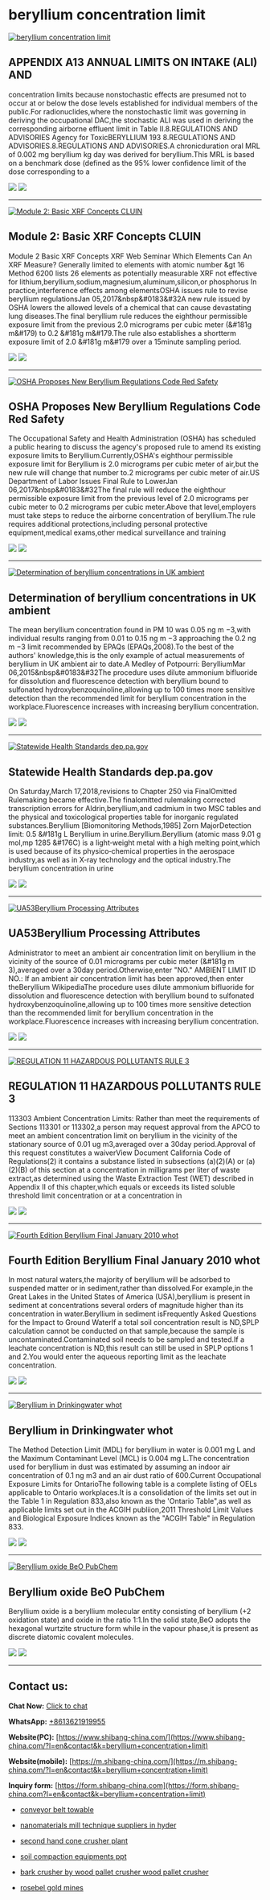 # beryllium concentration limit

<a href="https://swt.shibang-china.com/?l=en&img&k=beryllium+concentration+limit" target="_blank">![beryllium concentration limit](http://static.shibang-china.com/all-800x300/1234.jpg)</a>

## APPENDIX A13 ANNUAL LIMITS ON INTAKE (ALI) AND
concentration limits because nonstochastic effects are presumed not to occur at or below the dose levels established for individual members of the public.For radionuclides,where the nonstochastic limit was governing in deriving the occupational DAC,the stochastic ALI was used in deriving the corresponding airborne effluent limit in Table II.8.REGULATIONS AND ADVISORIES Agency for ToxicBERYLLIUM 193 8.REGULATIONS AND ADVISORIES.8.REGULATIONS AND ADVISORIES.A chronicduration oral MRL of 0.002 mg beryllium kg day was derived for beryllium.This MRL is based on a benchmark dose (defined as the 95% lower confidence limit of the dose corresponding to a


<a href="https://whatsapp.shibangsoft.com/WhatsApp.php" target="_blank" title="WhatsApp">![](http://static.shibang-china.com/icon/whatsapp.png)</a> <a href="https://swt.shibang-china.com/?l=en&icon&k=beryllium+concentration+limit" target="_blank">![](http://static.shibang-china.com/icon/chat-en.png)</a>

---

<a href="https://swt.shibang-china.com/?l=en&img&k=beryllium+concentration+limit" target="_blank">![Module 2: Basic XRF Concepts CLUIN](http://static.shibang-china.com/all-800x300/944.jpg)</a>

## Module 2: Basic XRF Concepts CLUIN
Module 2 Basic XRF Concepts XRF Web Seminar Which Elements Can An XRF Measure? Generally limited to elements with atomic number &gt 16 Method 6200 lists 26 elements as potentially measurable XRF not effective for lithium,beryllium,sodium,magnesium,aluminum,silicon,or phosphorus In practice,interference effects among elementsOSHA issues rule to revise beryllium regulationsJan 05,2017&nbsp&#0183&#32A new rule issued by OSHA lowers the allowed levels of a chemical that can cause devastating lung diseases.The final beryllium rule reduces the eighthour permissible exposure limit from the previous 2.0 micrograms per cubic meter (&#181g m&#179) to 0.2 &#181g m&#179.The rule also establishes a shortterm exposure limit of 2.0 &#181g m&#179 over a 15minute sampling period.


<a href="https://whatsapp.shibangsoft.com/WhatsApp.php" target="_blank" title="WhatsApp">![](http://static.shibang-china.com/icon/whatsapp.png)</a> <a href="https://swt.shibang-china.com/?l=en&icon&k=beryllium+concentration+limit" target="_blank">![](http://static.shibang-china.com/icon/chat-en.png)</a>

---

<a href="https://swt.shibang-china.com/?l=en&img&k=beryllium+concentration+limit" target="_blank">![OSHA Proposes New Beryllium Regulations Code Red Safety](http://static.shibang-china.com/all-800x300/681.jpg)</a>

## OSHA Proposes New Beryllium Regulations Code Red Safety
The Occupational Safety and Health Administration (OSHA) has scheduled a public hearing to discuss the agency's proposed rule to amend its existing exposure limits to Beryllium.Currently,OSHA's eighthour permissible exposure limit for Beryllium is 2.0 micrograms per cubic meter of air,but the new rule will change that number to.2 micrograms per cubic meter of air.US Department of Labor Issues Final Rule to LowerJan 06,2017&nbsp&#0183&#32The final rule will reduce the eighthour permissible exposure limit from the previous level of 2.0 micrograms per cubic meter to 0.2 micrograms per cubic meter.Above that level,employers must take steps to reduce the airborne concentration of beryllium.The rule requires additional protections,including personal protective equipment,medical exams,other medical surveillance and training


<a href="https://whatsapp.shibangsoft.com/WhatsApp.php" target="_blank" title="WhatsApp">![](http://static.shibang-china.com/icon/whatsapp.png)</a> <a href="https://swt.shibang-china.com/?l=en&icon&k=beryllium+concentration+limit" target="_blank">![](http://static.shibang-china.com/icon/chat-en.png)</a>

---

<a href="https://swt.shibang-china.com/?l=en&img&k=beryllium+concentration+limit" target="_blank">![Determination of beryllium concentrations in UK ambient](http://static.shibang-china.com/all-800x300/806.jpg)</a>

## Determination of beryllium concentrations in UK ambient
The mean beryllium concentration found in PM 10 was 0.05 ng m −3,with individual results ranging from 0.01 to 0.15 ng m −3 approaching the 0.2 ng m −3 limit recommended by EPAQs (EPAQs,2008).To the best of the authors' knowledge,this is the only example of actual measurements of beryllium in UK ambient air to date.A Medley of Potpourri: BerylliumMar 06,2015&nbsp&#0183&#32The procedure uses dilute ammonium bifluoride for dissolution and fluorescence detection with beryllium bound to sulfonated hydroxybenzoquinoline,allowing up to 100 times more sensitive detection than the recommended limit for beryllium concentration in the workplace.Fluorescence increases with increasing beryllium concentration.


<a href="https://whatsapp.shibangsoft.com/WhatsApp.php" target="_blank" title="WhatsApp">![](http://static.shibang-china.com/icon/whatsapp.png)</a> <a href="https://swt.shibang-china.com/?l=en&icon&k=beryllium+concentration+limit" target="_blank">![](http://static.shibang-china.com/icon/chat-en.png)</a>

---

<a href="https://swt.shibang-china.com/?l=en&img&k=beryllium+concentration+limit" target="_blank">![Statewide Health Standards dep.pa.gov](http://static.shibang-china.com/all-800x300/1027.jpg)</a>

## Statewide Health Standards dep.pa.gov
On Saturday,March 17,2018,revisions to Chapter 250 via FinalOmitted Rulemaking became effective.The finalomitted rulemaking corrected transcription errors for Aldrin,beryllium,and cadmium in two MSC tables and the physical and toxicological properties table for inorganic regulated substances.Beryllium [Biomonitoring Methods,1985] Zorn MajorDetection limit: 0.5 &#181g L Beryllium in urine.Beryllium.Beryllium (atomic mass 9.01 g mol,mp 1285 &#176C) is a light‐weight metal with a high melting point,which is used because of its physico‐chemical properties in the aerospace industry,as well as in X‐ray technology and the optical industry.The beryllium concentration in urine


<a href="https://whatsapp.shibangsoft.com/WhatsApp.php" target="_blank" title="WhatsApp">![](http://static.shibang-china.com/icon/whatsapp.png)</a> <a href="https://swt.shibang-china.com/?l=en&icon&k=beryllium+concentration+limit" target="_blank">![](http://static.shibang-china.com/icon/chat-en.png)</a>

---

<a href="https://swt.shibang-china.com/?l=en&img&k=beryllium+concentration+limit" target="_blank">![UA53Beryllium Processing Attributes](http://static.shibang-china.com/all-800x300/1127.jpg)</a>

## UA53Beryllium Processing Attributes
Administrator to meet an ambient air concentration limit on beryllium in the vicinity of the source of 0.01 micrograms per cubic meter (&#181g m 3),averaged over a 30day period.Otherwise,enter "NO." AMBIENT LIMIT ID NO.: If an ambient air concentration limit has been approved,then enter theBeryllium WikipediaThe procedure uses dilute ammonium bifluoride for dissolution and fluorescence detection with beryllium bound to sulfonated hydroxybenzoquinoline,allowing up to 100 times more sensitive detection than the recommended limit for beryllium concentration in the workplace.Fluorescence increases with increasing beryllium concentration.


<a href="https://whatsapp.shibangsoft.com/WhatsApp.php" target="_blank" title="WhatsApp">![](http://static.shibang-china.com/icon/whatsapp.png)</a> <a href="https://swt.shibang-china.com/?l=en&icon&k=beryllium+concentration+limit" target="_blank">![](http://static.shibang-china.com/icon/chat-en.png)</a>

---

<a href="https://swt.shibang-china.com/?l=en&img&k=beryllium+concentration+limit" target="_blank">![REGULATION 11 HAZARDOUS POLLUTANTS RULE 3](http://static.shibang-china.com/all-800x300/1325.jpg)</a>

## REGULATION 11 HAZARDOUS POLLUTANTS RULE 3
113303 Ambient Concentration Limits: Rather than meet the requirements of Sections 113301 or 113302,a person may request approval from the APCO to meet an ambient concentration limit on beryllium in the vicinity of the stationary source of 0.01 ug m3,averaged over a 30day period.Approval of this request constitutes a waiverView Document California Code of Regulations(2) it contains a substance listed in subsections (a)(2)(A) or (a)(2)(B) of this section at a concentration in milligrams per liter of waste extract,as determined using the Waste Extraction Test (WET) described in Appendix II of this chapter,which equals or exceeds its listed soluble threshold limit concentration or at a concentration in


<a href="https://whatsapp.shibangsoft.com/WhatsApp.php" target="_blank" title="WhatsApp">![](http://static.shibang-china.com/icon/whatsapp.png)</a> <a href="https://swt.shibang-china.com/?l=en&icon&k=beryllium+concentration+limit" target="_blank">![](http://static.shibang-china.com/icon/chat-en.png)</a>

---

<a href="https://swt.shibang-china.com/?l=en&img&k=beryllium+concentration+limit" target="_blank">![Fourth Edition Beryllium Final January 2010 whot](http://static.shibang-china.com/all-800x300/457.jpg)</a>

## Fourth Edition Beryllium Final January 2010 whot
In most natural waters,the majority of beryllium will be adsorbed to suspended matter or in sediment,rather than dissolved.For example,in the Great Lakes in the United States of America (USA),beryllium is present in sediment at concentrations several orders of magnitude higher than its concentration in water.Beryllium in sediment isFrequently Asked Questions for the Impact to Ground WaterIf a total soil concentration result is ND,SPLP calculation cannot be conducted on that sample,because the sample is uncontaminated.Contaminated soil needs to be sampled and tested.If a leachate concentration is ND,this result can still be used in SPLP options 1 and 2.You would enter the aqueous reporting limit as the leachate concentration.


<a href="https://whatsapp.shibangsoft.com/WhatsApp.php" target="_blank" title="WhatsApp">![](http://static.shibang-china.com/icon/whatsapp.png)</a> <a href="https://swt.shibang-china.com/?l=en&icon&k=beryllium+concentration+limit" target="_blank">![](http://static.shibang-china.com/icon/chat-en.png)</a>

---

<a href="https://swt.shibang-china.com/?l=en&img&k=beryllium+concentration+limit" target="_blank">![Beryllium in Drinkingwater whot](http://static.shibang-china.com/all-800x300/1282.jpg)</a>

## Beryllium in Drinkingwater whot
The Method Detection Limit (MDL) for beryllium in water is 0.001 mg L and the Maximum Contaminant Level (MCL) is 0.004 mg L.The concentration used for beryllium in dust was estimated by assuming an indoor air concentration of 0.1 ng m3 and an air dust ratio of 600.Current Occupational Exposure Limits for OntarioThe following table is a complete listing of OELs applicable to Ontario workplaces.It is a consolidation of the limits set out in the Table 1 in Regulation 833,also known as the 'Ontario Table",as well as applicable limits set out in the ACGIH publiion,2011 Threshold Limit Values and Biological Exposure Indices known as the "ACGIH Table" in Regulation 833.


<a href="https://whatsapp.shibangsoft.com/WhatsApp.php" target="_blank" title="WhatsApp">![](http://static.shibang-china.com/icon/whatsapp.png)</a> <a href="https://swt.shibang-china.com/?l=en&icon&k=beryllium+concentration+limit" target="_blank">![](http://static.shibang-china.com/icon/chat-en.png)</a>

---

<a href="https://swt.shibang-china.com/?l=en&img&k=beryllium+concentration+limit" target="_blank">![Beryllium oxide BeO PubChem](http://static.shibang-china.com/all-800x300/1394.jpg)</a>

## Beryllium oxide BeO PubChem
Beryllium oxide is a beryllium molecular entity consisting of beryllium (+2 oxidation state) and oxide in the ratio 1:1.In the solid state,BeO adopts the hexagonal wurtzite structure form while in the vapour phase,it is present as discrete diatomic covalent molecules.

<a href="https://whatsapp.shibangsoft.com/WhatsApp.php" target="_blank" title="WhatsApp">![](http://static.shibang-china.com/icon/whatsapp.png)</a> <a href="https://swt.shibang-china.com/?l=en&icon&k=beryllium+concentration+limit" target="_blank">![](http://static.shibang-china.com/icon/chat-en.png)</a>

---
## Contact us:

**Chat Now:** [Click to chat](https://swt.shibang-china.com?l=en&contact&k=beryllium+concentration+limit)

**WhatsApp:**  [+8613621919955](https://whatsapp.shibangsoft.com/WhatsApp.php)

**Website(PC):** [https://www.shibang-china.com/](https://www.shibang-china.com/?l=en&contact&k=beryllium+concentration+limit)

**Website(mobile):** [https://m.shibang-china.com/](https://m.shibang-china.com/?l=en&contact&k=beryllium+concentration+limit)

**Inquiry form:** [https://form.shibang-china.com](https://form.shibang-china.com?l=en&contact&k=beryllium+concentration+limit)

* [conveyor belt towable](../118/conveyor%20belt%20towable.md)

* [nanomaterials mill technique suppliers in hyder](../120/nanomaterials%20mill%20technique%20suppliers%20in%20hyder.md)

* [second hand cone crusher plant](../119/second%20hand%20cone%20crusher%20plant.md)

* [soil compaction equipments ppt](../123/soil%20compaction%20equipments%20ppt.md)

* [bark crusher by wood pallet crusher wood pallet crusher](../120/bark%20crusher%20by%20wood%20pallet%20crusher%20wood%20pallet%20crusher.md)

* [rosebel gold mines](../118/rosebel%20gold%20mines.md)